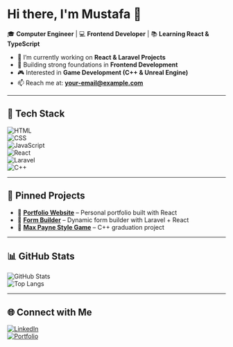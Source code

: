 # Hi there, I'm Mustafa 👋  

🎓 **Computer Engineer** | 💻 **Frontend Developer** | 📚 **Learning React & TypeScript**  

- 🔭 I’m currently working on **React & Laravel Projects**  
- 🌱 Building strong foundations in **Frontend Development**  
- 🎮 Interested in **Game Development (C++ & Unreal Engine)**  
- 📫 Reach me at: **your-email@example.com**  

---

## 🚀 Tech Stack  
![HTML](https://img.shields.io/badge/HTML5-E34F26?style=for-the-badge&logo=html5&logoColor=white)  
![CSS](https://img.shields.io/badge/CSS3-1572B6?style=for-the-badge&logo=css3&logoColor=white)  
![JavaScript](https://img.shields.io/badge/JavaScript-F7DF1E?style=for-the-badge&logo=javascript&logoColor=black)  
![React](https://img.shields.io/badge/React-20232A?style=for-the-badge&logo=react&logoColor=61DAFB)  
![Laravel](https://img.shields.io/badge/Laravel-FF2D20?style=for-the-badge&logo=laravel&logoColor=white)  
![C++](https://img.shields.io/badge/C++-00599C?style=for-the-badge&logo=c%2B%2B&logoColor=white)  

---

## 📌 Pinned Projects
- 🔗 [**Portfolio Website**](https://github.com/your-username/portfolio) – Personal portfolio built with React  
- 🔗 [**Form Builder**](https://github.com/your-username/form-builder) – Dynamic form builder with Laravel + React  
- 🔗 [**Max Payne Style Game**](https://github.com/your-username/maxpayne-game) – C++ graduation project  

---

## 📊 GitHub Stats  
![GitHub Stats](https://github-readme-stats.vercel.app/api?username=your-username&show_icons=true&theme=radical)  
![Top Langs](https://github-readme-stats.vercel.app/api/top-langs/?username=your-username&layout=compact&theme=radical)  

---

## 🌐 Connect with Me
[![LinkedIn](https://img.shields.io/badge/LinkedIn-0A66C2?style=for-the-badge&logo=linkedin&logoColor=white)](https://linkedin.com/in/your-linkedin)  
[![Portfolio](https://img.shields.io/badge/Portfolio-000000?style=for-the-badge&logo=githubpages&logoColor=white)](https://your-portfolio-link)
